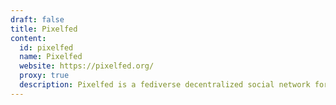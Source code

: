 ```yaml
---
draft: false
title: Pixelfed
content:
  id: pixelfed
  name: Pixelfed
  website: https://pixelfed.org/
  proxy: true
  description: Pixelfed is a fediverse decentralized social network for image sharing. Unlike other platforms with features similar to those of the social network Instagram.
---
```

